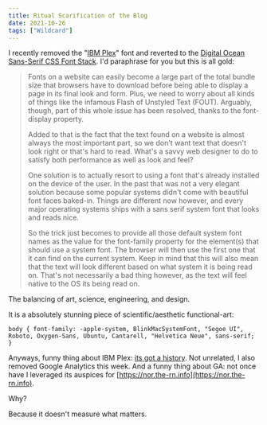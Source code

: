```yaml
---
title: Ritual Scarification of the Blog
date: 2021-10-26
tags: ["Wildcard"]
---
```


I recently removed the "[IBM Plex](https://fonts.google.com/specimen/IBM+Plex+Sans)" font and reverted to the [Digital Ocean Sans-Serif CSS Font Stack](https://www.digitalocean.com/community/tutorials/css-system-font-stack). I'd paraphrase for you but this is all gold:

> Fonts on a website can easily become a large part of the total bundle size that browsers have to download before being able to display a page in its final look and form. Plus, we need to worry about all kinds of things like the infamous Flash of Unstyled Text (FOUT). Arguably, though, part of this whole issue has been resolved, thanks to the font-display property.
>
> Added to that is the fact that the text found on a website is almost always the most important part, so we don't want text that doesn't look right or that's hard to read. What's a savvy web designer to do to satisfy both performance as well as look and feel?
>
> One solution is to actually resort to using a font that's already installed on the device of the user. In the past that was not a very elegant solution because some popular systems didn't come with beautiful font faces baked-in. Things are different now however, and every major operating systems ships with a sans serif system font that looks and reads nice.
>
> So the trick just becomes to provide all those default system font names as the value for the font-family property for the element(s) that should use a system font. The browser will then use the first one that it can find on the current system. Keep in mind that this will also mean that the text will look different based on what system it is being read on. That's not necessarily a bad thing however, as the text will feel native to the OS its being read on.

The balancing of art, science, engineering, and design.

It is a absolutely stunning piece of scientific/aesthetic functional-art:

`body {
  font-family: -apple-system, BlinkMacSystemFont, "Segoe UI", Roboto, Oxygen-Sans, Ubuntu, Cantarell, "Helvetica Neue", sans-serif;
}`

Anyways, funny thing about IBM Plex: [its got a history](https://www.ibm.com/plex/). Not unrelated, I also removed Google Analytics this week. And a funny thing about GA: not once have I leveraged its auspices for [https://nor.the-rn.info](https://nor.the-rn.info).

Why?

Because it doesn't measure what matters.
